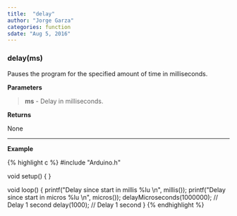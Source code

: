 ```yaml
---
title:  "delay"
author: "Jorge Garza"
categories: function
sdate: "Aug 5, 2016"
---
```


### delay(ms)

Pauses the program for the specified amount of time in milliseconds.

**Parameters**

> **ms** - Delay in milliseconds. 

**Returns**

None

____________________

**Example**

{% highlight c %}
#include "Arduino.h"

void setup() {
}

void loop() {
	printf("Delay since start in millis %lu \n", millis());
	printf("Delay since start in micros %lu \n", micros());
	delayMicroseconds(1000000);	// Delay 1 second
	delay(1000);               	// Delay 1 second
}
{% endhighlight %}






